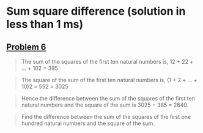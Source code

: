 # Sum square difference (solution in less than 1 ms)
## [Problem 6](https://projecteuler.net/problem=6)

> The sum of the squares of the first ten natural numbers is,
> 12 + 22 + ... + 102 = 385

> The square of the sum of the first ten natural numbers is,
> (1 + 2 + ... + 10)2 = 552 = 3025

> Hence the difference between the sum of the squares of the first ten natural numbers and the square of the sum is 3025 − 385 = 2640.

> Find the difference between the sum of the squares of the first one hundred natural numbers and the square of the sum.
